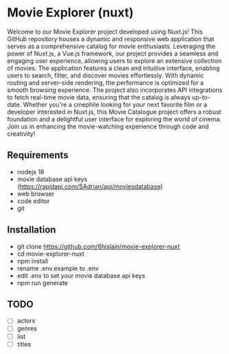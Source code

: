 # Movie Explorer (nuxt)

Welcome to our Movie Explorer project developed using Nuxt.js! This GitHub repository houses a dynamic and responsive web application that serves as a comprehensive catalog for movie enthusiasts. Leveraging the power of Nuxt.js, a Vue.js framework, our project provides a seamless and engaging user experience, allowing users to explore an extensive collection of movies. The application features a clean and intuitive interface, enabling users to search, filter, and discover movies effortlessly. With dynamic routing and server-side rendering, the performance is optimized for a smooth browsing experience. The project also incorporates API integrations to fetch real-time movie data, ensuring that the catalog is always up-to-date. Whether you're a cinephile looking for your next favorite film or a developer interested in Nuxt.js, this Movie Catalogue project offers a robust foundation and a delightful user interface for exploring the world of cinema. Join us in enhancing the movie-watching experience through code and creativity!

## Requirements

- nodejs 18
- movie database api keys (https://rapidapi.com/SAdrian/api/moviesdatabase)
- web browser
- code editor
- git

## Installation

- git clone https://github.com/6hislain/movie-explorer-nuxt
- cd movie-explorer-nuxt
- npm install
- rename .env.example to .env
- edit .env to set your movie database api keys
- npm run generate

## TODO

- [ ] actors
- [ ] genres
- [ ] list
- [ ] titles
